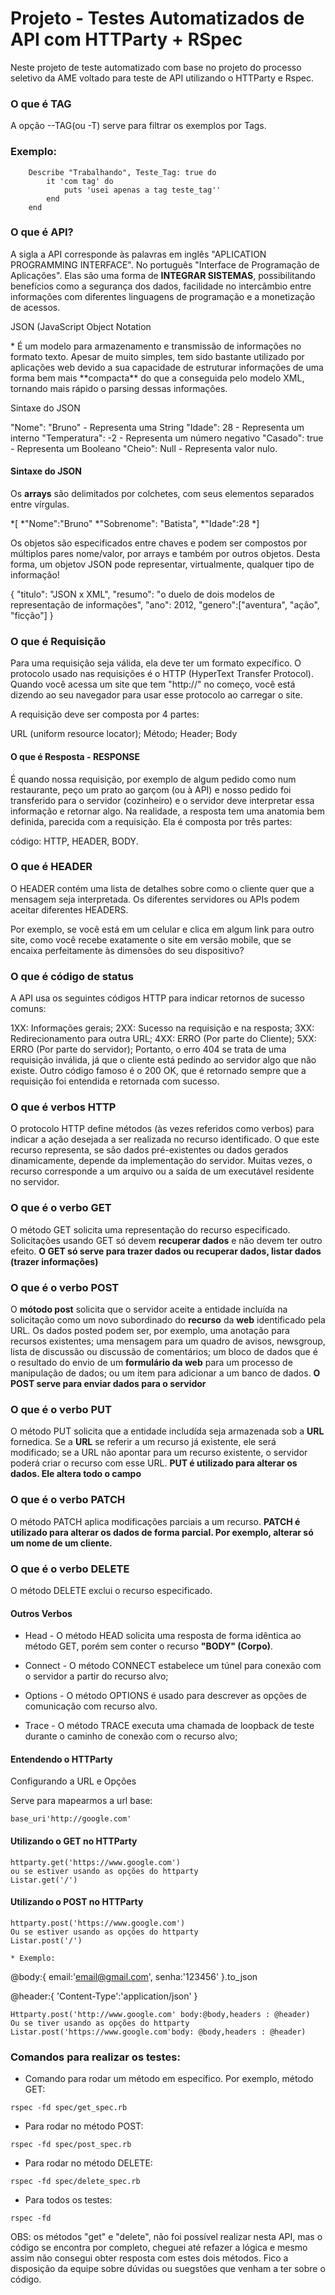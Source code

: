 # Projeto - Testes Automatizados de API com HTTParty + RSpec

Neste projeto de teste automatizado com base no projeto do processo seletivo da AME voltado para teste de API utilizando o HTTParty e Rspec.

### O que é TAG

A opção --TAG(ou -T) serve para filtrar os exemplos por Tags.

### Exemplo:

````
    Describe "Trabalhando", Teste_Tag: true do
        it 'com tag' do
            puts 'usei apenas a tag teste_tag''
        end
    end
````

### O que é API?
A sigla a API corresponde às palavras em inglês "APLICATION PROGRAMMING INTERFACE". No português "Interface de Programação de Aplicações". Elas são uma forma de **INTEGRAR SISTEMAS**, possibilitando benefícios como a segurança dos dados, facilidade no intercâmbio entre informações com diferentes linguagens de programação e a monetização de acessos.

<p>JSON (JavaScript Object Notation</p>
* É um modelo para armazenamento e transmissão de informações no formato texto. Apesar de muito simples, tem sido bastante utilizado por aplicações web devido a sua capacidade de estruturar informações de uma forma bem mais **compacta** do que a conseguida pelo modelo XML, tornando mais rápido o parsing dessas informações.

<p>Sintaxe do JSON</p>
"Nome": "Bruno" - Representa uma String
"Idade": 28 - Representa um interno
"Temperatura": -2 - Representa um número negativo
"Casado": true - Representa um Booleano
"Cheio": Null - Representa valor nulo.

#### Sintaxe do JSON
Os **arrays** são delimitados por colchetes, com seus elementos separados entre vírgulas.

*[
    *"Nome":"Bruno"
    *"Sobrenome": "Batista",
    *"Idade":28
*]

Os objetos são especificados entre chaves e podem ser compostos por múltiplos pares nome/valor, por arrays e também por outros objetos. Desta forma, um objetov JSON pode representar, virtualmente, qualquer tipo de informação!

{
    "titulo": "JSON x XML",
    "resumo": "o duelo de dois modelos de representação de informações",
    "ano": 2012,
    "genero":["aventura", "ação",  "ficção"]
}

### O que é Requisição
Para uma requisição seja válida, ela deve ter um formato expecífico. O protocolo usado nas requisições é o HTTP (HyperText Transfer Protocol). Quando você acessa um site que tem "http://" no começo, você está dizendo ao seu navegador para usar esse protocolo ao carregar o site.

A requisição deve ser composta por 4 partes:

URL (uniform resource locator); Método; Header; Body

#### O que é Resposta - RESPONSE
É quando nossa requisição, por exemplo de algum pedido como num restaurante, peço um prato ao garçom (ou à API) e nosso pedido foi transferido para o servidor (cozinheiro) e o servidor deve interpretar essa informação e retornar algo.
Na realidade, a resposta tem uma anatomia bem definida, parecida com a requisição. Ela é composta por três partes:

código: HTTP, HEADER, BODY.

### O que é HEADER
O HEADER contém uma lista de detalhes sobre como o cliente quer que a mensagem seja interpretada. Os diferentes servidores ou APIs podem aceitar diferentes HEADERS.

Por exemplo, se você está em um celular e clica em algum link para outro site, como você recebe exatamente o site em versão mobile, que se encaixa perfeitamente às dimensões do seu dispositivo?

### O que é código de status
A API usa os seguintes códigos HTTP para indicar retornos de sucesso comuns:

1XX: Informações gerais;
2XX: Sucesso na requisição e na resposta;
3XX: Redirecionamento para outra URL;
4XX: ERRO (Por parte do Cliente);
5XX: ERRO (Por parte do servidor);
Portanto, o erro 404 se trata de uma requisição inválida, já que o cliente está pedindo ao servidor algo que não existe. Outro código famoso é o 200 OK, que é retornado sempre que a requisição foi entendida e retornada com sucesso.

### O que é verbos HTTP
O protocolo HTTP define métodos (às vezes referidos como verbos) para indicar a ação desejada a ser realizada no recurso identificado. O que este recurso representa, se são dados pré-existentes ou dados gerados dinamicamente, depende da implementação do servidor. Muitas vezes, o recurso corresponde a um arquivo ou a saída de um executável residente no servidor.

### O que é o verbo GET
O método GET solicita uma representação do recurso especificado. Solicitações usando GET só devem **recuperar dados** e não devem ter outro efeito.
**O GET só serve para trazer dados ou recuperar dados, listar dados (trazer informações)**

### O que é o verbo POST
O **mótodo post** solicita que o servidor aceite a entidade incluída na solicitação como um novo subordinado do **recurso** da **web** identificado pela URL. Os dados posted podem ser, por exemplo, uma anotação para recursos existentes; uma mensagem para um quadro de avisos, newsgroup, lista de discussão ou discussão de comentários; um bloco de dados que é o resultado do envio de um **formulário da web** para um processo de manipulação de dados; ou um item para adicionar a um banco de dados.
**O POST serve para enviar dados para o servidor**

### O que é o verbo PUT
O método PUT solicita que a entidade includída seja armazenada sob a **URL** fornedica. Se a **URL** se referir a um recurso já existente, ele será modificado; se a URL não apontar para um recurso existente, o servidor poderá criar o recurso com esse URL.
**PUT é utilizado para alterar os dados. Ele altera todo o campo** 

### O que é o verbo PATCH
O método PATCH aplica modificações parciais a um recurso.
**PATCH é utilizado para alterar os dados de forma parcial. Por exemplo, alterar só um nome de um cliente.**

### O que é o verbo DELETE
O método DELETE exclui o recurso especificado.

#### Outros Verbos
* Head - O método HEAD solicita uma resposta de forma idêntica ao método GET, porém sem conter o recurso **"BODY" (Corpo)**.

* Connect - O método CONNECT estabelece um túnel para conexão com o servidor a partir do recurso alvo;

* Options - O método OPTIONS é usado para descrever as opções de comunicação com recurso alvo.

* Trace - O método TRACE executa uma chamada de loopback de teste durante o caminho de conexão com o recurso alvo;

#### Entendendo o HTTParty
<p>Configurando a URL e Opções</p>

Serve para mapearmos a url base:

````
base_uri'http://google.com'
````

#### Utilizando o GET no HTTParty

````
httparty.get('https://www.google.com')
ou se estiver usando as opções do httparty
Listar.get('/')
````

#### Utilizando o POST no HTTParty

````
httparty.post('https://www.google.com')
Ou se estiver usando as opções do httparty
Listar.post('/')

* Exemplo:

````
@body:{
    email:'email@gmail.com',
    senha:'123456'
}.to_json

@header:{
    'Content-Type':'application/json'
}
````
Httparty.post('http://www.google.com' body:@body,headers : @header)
Ou se tiver usando as opções do httparty
Listar.post('https://www.google.com'body: @body,headers : @header)

````

### Comandos para realizar os testes:
* Comando para rodar um método em específico. Por exemplo, método GET:
````
rspec -fd spec/get_spec.rb
````

* Para rodar no método POST:
````
rspec -fd spec/post_spec.rb
````

* Para rodar no método DELETE:
````
rspec -fd spec/delete_spec.rb
````

* Para todos os testes:
````
rspec -fd
````

OBS: os métodos "get" e "delete", não foi possível realizar nesta API, mas o código se encontra por completo, cheguei até refazer a lógica e mesmo assim não consegui obter resposta com estes dois métodos. Fico a disposição da equipe sobre dúvidas ou suegstões que venham a ter sobre o código.




 

